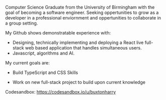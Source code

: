 Computer Science Graduate from the University of Birmingham with the goal of becoming a software engineer. Seeking oppertunities to grow as a developer in a professional enviornment and oppertunities to collaborate in a group setting.


My Github shows demonstratable experience with: 

- Designing, technically implementing and deploying a React live full-stack web based application that handles simultaneous users.
- Javascript, algorithms and AI.

My current goals are: 

- Build TypeScript and CSS Skills

- Work on new full-stack project to build upon current knowledge


Codesandbox: https://codesandbox.io/u/buxtonharry
